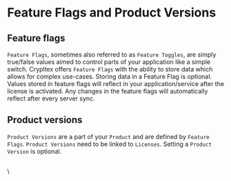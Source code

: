 # Feature Flags and Product Versions

## Feature flags

`Feature Flags`, sometimes also referred to as `Feature Toggles`, are simply true/false values aimed to control parts of your application like a simple switch. Crypltex offers `Feature Flags` with the ability to store data which allows for complex use-cases. Storing data in a Feature Flag is optional. Values stored in feature flags will reflect in your application/service after the license is activated. Any changes in the feature flags will automatically reflect after every server sync.

## Product versions

`Product Versions` are a part of your `Product` and are defined by `Feature Flags`. `Product Versions` need to be linked to `Licenses`. Setting a `Product Version` is optional.

##

\
